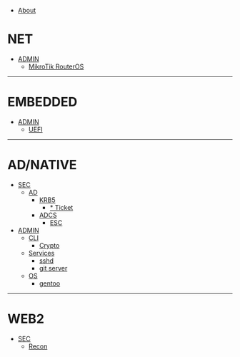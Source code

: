 - [About](About.md)

# NET
- [ADMIN]()
    - [MikroTik RouterOS](net/mt-ros.md)

---

# EMBEDDED
- [ADMIN]()
    - [UEFI](es/uefi.md)

---

# AD/NATIVE
- [SEC]()
    - [AD]()
        - [KRB5]()
            - [* Ticket](infra/ad/krb5/tickets.md)
        - [ADCS]()
            - [ESC](infra/ad/adcs/escs.md)
- [ADMIN]()
    - [CLI]()
        - [Crypto](infra/cli/crypto.md)
    - [Services]()
        - [sshd](infra/services/sshd.md)
        - [git server](infra/services/git-srv.md)
    - [OS]()
        - [gentoo](infra/os/gentoo.md)

---

# WEB2
- [SEC]()
    - [Recon](web2/recon/utils.md)
